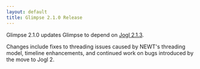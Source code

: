```yaml
---
layout: default
title: Glimpse 2.1.0 Release
---
```


<p>Glimpse 2.1.0 updates Glimpse to depend on <a href="https://jogamp.org/wiki/index.php/Release_2.1.3">Jogl 2.1.3</a>.</p>

<p>Changes include fixes to threading issues caused by NEWT's threading model, timeline enhancements, and continued work on bugs introduced by the move to Jogl 2.</p>
